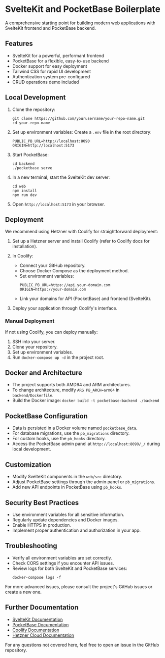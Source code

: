 # SvelteKit and PocketBase Boilerplate

A comprehensive starting point for building modern web applications with SvelteKit frontend and PocketBase backend.

## Features

- SvelteKit for a powerful, performant frontend
- PocketBase for a flexible, easy-to-use backend
- Docker support for easy deployment
- Tailwind CSS for rapid UI development
- Authentication system pre-configured
- CRUD operations demo included

## Local Development

1. Clone the repository:

   ```
   git clone https://github.com/yourusername/your-repo-name.git
   cd your-repo-name
   ```

2. Set up environment variables:
   Create a `.env` file in the root directory:

   ```
   PUBLIC_PB_URL=http://localhost:8090
   ORIGIN=http://localhost:5173
   ```

3. Start PocketBase:

   ```
   cd backend
   ./pocketbase serve
   ```

4. In a new terminal, start the SvelteKit dev server:

   ```
   cd web
   npm install
   npm run dev
   ```

5. Open `http://localhost:5173` in your browser.

## Deployment

We recommend using Hetzner with Coolify for straightforward deployment:

1. Set up a Hetzner server and install Coolify (refer to Coolify docs for installation).

2. In Coolify:

   - Connect your GitHub repository.
   - Choose Docker Compose as the deployment method.
   - Set environment variables:
     ```
     PUBLIC_PB_URL=https://api.your-domain.com
     ORIGIN=https://your-domain.com
     ```
   - Link your domains for API (PocketBase) and frontend (SvelteKit).

3. Deploy your application through Coolify's interface.

### Manual Deployment

If not using Coolify, you can deploy manually:

1. SSH into your server.
2. Clone your repository.
3. Set up environment variables.
4. Run `docker-compose up -d` in the project root.

## Docker and Architecture

- The project supports both AMD64 and ARM architectures.
- To change architecture, modify `ARG PB_ARCH=arm64` in `backend/Dockerfile`.
- Build the Docker image: `docker build -t pocketbase-backend ./backend`

## PocketBase Configuration

- Data is persisted in a Docker volume named `pocketbase_data`.
- For database migrations, use the `pb_migrations` directory.
- For custom hooks, use the `pb_hooks` directory.
- Access the PocketBase admin panel at `http://localhost:8090/_/` during local development.

## Customization

- Modify SvelteKit components in the `web/src` directory.
- Adjust PocketBase settings through the admin panel or `pb_migrations`.
- Add new API endpoints in PocketBase using `pb_hooks`.

## Security Best Practices

- Use environment variables for all sensitive information.
- Regularly update dependencies and Docker images.
- Enable HTTPS in production.
- Implement proper authentication and authorization in your app.

## Troubleshooting

- Verify all environment variables are set correctly.
- Check CORS settings if you encounter API issues.
- Review logs for both SvelteKit and PocketBase services:
  ```
  docker-compose logs -f
  ```

For more advanced issues, please consult the project's GitHub issues or create a new one.

## Further Documentation

- [SvelteKit Documentation](https://kit.svelte.dev/docs)
- [PocketBase Documentation](https://pocketbase.io/docs/)
- [Coolify Documentation](https://coolify.io/docs)
- [Hetzner Cloud Documentation](https://docs.hetzner.com/)

For any questions not covered here, feel free to open an issue in the GitHub repository.
